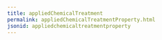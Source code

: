 ```yaml
---
title: appliedChemicalTreatment
permalink: appliedChemicalTreatmentProperty.html
jsonid: appliedchemicaltreatmentproperty
---
```

